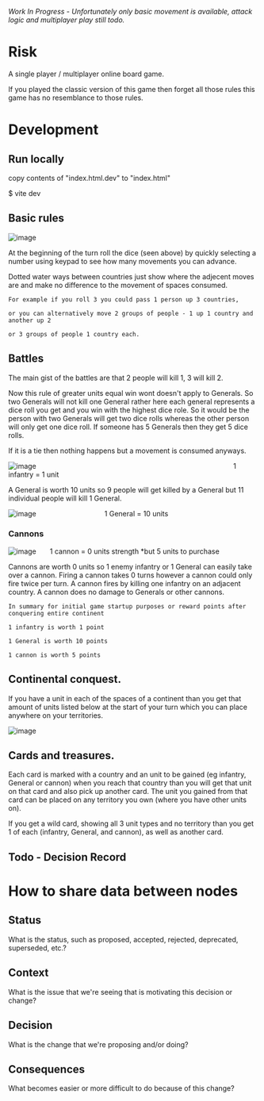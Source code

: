 <em>Work In Progress - Unfortunately only basic movement is available, attack logic and multiplayer play still todo.</em>
# Risk

A single player / multiplayer online board game.

If you played the classic version of this game then forget all those rules this game has no resemblance to those rules.

# Development
## Run locally
copy contents of "index.html.dev" to "index.html"

$ vite dev

## Basic rules
![image](https://user-images.githubusercontent.com/5521110/204102056-403e519b-bc14-4f45-8e49-a82d5446fb0b.png)

At the beginning of the turn roll the dice (seen above) by quickly selecting a number using keypad to see how many movements you can advance.

Dotted water ways between countries just show where the adjecent moves are and make no difference to the movement of spaces consumed.

```
For example if you roll 3 you could pass 1 person up 3 countries,

or you can alternatively move 2 groups of people - 1 up 1 country and another up 2

or 3 groups of people 1 country each.
```

## Battles
The main gist of the battles are that 2 people will kill 1, 3 will kill 2.

Now this rule of greater units equal win wont doesn't apply to Generals. So two Generals will not kill one General rather here each general represents a dice roll you get and you win with the highest dice role. So it would be the person with two Generals will get two dice rolls whereas the other person will only get one dice roll. If someone has 5 Generals then they get 5 dice rolls.

If it is a tie then nothing happens but a movement is consumed anyways.

![image](https://user-images.githubusercontent.com/5521110/204102153-71f96483-5238-4f10-a36f-ea7f3b773bf4.png)
&nbsp;&nbsp;&nbsp;&nbsp;&nbsp;&nbsp;&nbsp;&nbsp;&nbsp;&nbsp;&nbsp;&nbsp;&nbsp;&nbsp;&nbsp;&nbsp;&nbsp;&nbsp;&nbsp;&nbsp;&nbsp;&nbsp;&nbsp;&nbsp;&nbsp;&nbsp;&nbsp;&nbsp;&nbsp;&nbsp;&nbsp;&nbsp;&nbsp;&nbsp;&nbsp;&nbsp;&nbsp;&nbsp;&nbsp;&nbsp;&nbsp;&nbsp;&nbsp;&nbsp;&nbsp;&nbsp;&nbsp;&nbsp;&nbsp;&nbsp;&nbsp;&nbsp;&nbsp;&nbsp;&nbsp;&nbsp;&nbsp;&nbsp;&nbsp;&nbsp;&nbsp;&nbsp;&nbsp;&nbsp;&nbsp;&nbsp;&nbsp;&nbsp;&nbsp;&nbsp;&nbsp;&nbsp;&nbsp;&nbsp;&nbsp;&nbsp;&nbsp;&nbsp;&nbsp;&nbsp;&nbsp;&nbsp;&nbsp;&nbsp;&nbsp;&nbsp;&nbsp;&nbsp;&nbsp;&nbsp;&nbsp;&nbsp;&nbsp;&nbsp;&nbsp;&nbsp;&nbsp;&nbsp;&nbsp;&nbsp;1 infantry = 1 unit


A General is worth 10 units so 9 people will get killed by a General but 11 individual people will kill 1 General.

![image](https://user-images.githubusercontent.com/5521110/204102284-d3a2f84d-7cd4-41cd-800c-4a4abe57aa75.png)
&nbsp;&nbsp;&nbsp;&nbsp;&nbsp;&nbsp;&nbsp;&nbsp;&nbsp;&nbsp;&nbsp;&nbsp;&nbsp;&nbsp;&nbsp;&nbsp;&nbsp;&nbsp;&nbsp;&nbsp;&nbsp;&nbsp;&nbsp;&nbsp;&nbsp;&nbsp;&nbsp;&nbsp;&nbsp;&nbsp;&nbsp;&nbsp;&nbsp;&nbsp;1 General = 10 units



### Cannons

![image](https://user-images.githubusercontent.com/5521110/204102417-b7763c7a-4fd8-46ed-a3f8-28c45c3f9798.png)
&nbsp;&nbsp;&nbsp;&nbsp;&nbsp;&nbsp;1 cannon = 0 units strength *but 5 units to purchase

Cannons are worth 0 units so 1 enemy infantry or 1 General can easily take over a cannon.
Firing a cannon takes 0 turns however a cannon could only fire twice per turn.
A cannon fires by killing one infantry on an adjacent country.
A cannon does no damage to Generals or other cannons.

```
In summary for initial game startup purposes or reward points after conquering entire continent

1 infantry is worth 1 point

1 General is worth 10 points

1 cannon is worth 5 points
```

## Continental conquest.
If you have a unit in each of the spaces of a continent than you get that amount of units listed below at the start of your turn which you can place anywhere on your territories.


![image](https://user-images.githubusercontent.com/5521110/204102573-5a907c27-ddff-4606-93c8-29f5eefe8ce2.png)

## Cards and treasures.

Each card is marked with a country and an unit to be gained (eg infantry, General or cannon) when you reach that country than you will get that unit on that card and also pick up another card. The unit you gained from that card can be placed on any territory you own (where you have other units on).

If you get a wild card, showing all 3 unit types and no territory than you get 1 of each (infantry, General, and cannon), as well as another card.




## Todo - Decision Record
# How to share data between nodes

## Status

What is the status, such as proposed, accepted, rejected, deprecated, superseded, etc.?

## Context

What is the issue that we're seeing that is motivating this decision or change?

## Decision

What is the change that we're proposing and/or doing?

## Consequences

What becomes easier or more difficult to do because of this change?
